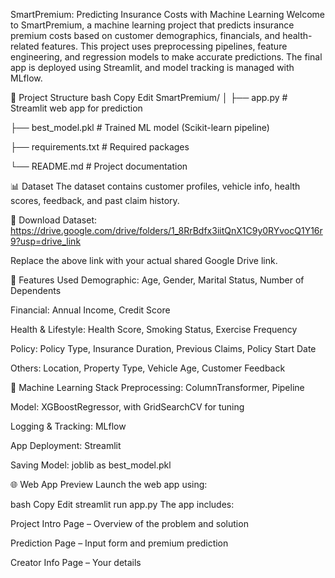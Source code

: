 SmartPremium: Predicting Insurance Costs with Machine Learning
Welcome to SmartPremium, a machine learning project that predicts insurance premium costs based on customer demographics, financials, and health-related features. This project uses preprocessing pipelines, feature engineering, and regression models to make accurate predictions. The final app is deployed using Streamlit, and model tracking is managed with MLflow.

📌 Project Structure
bash
Copy
Edit
SmartPremium/
│
├── app.py                 # Streamlit web app for prediction

├── best_model.pkl         # Trained ML model (Scikit-learn pipeline)

├── requirements.txt       # Required packages

└── README.md              # Project documentation

📊 Dataset
The dataset contains customer profiles, vehicle info, health scores, feedback, and past claim history.

📁 Download Dataset:
https://drive.google.com/drive/folders/1_8RrBdfx3iitQnX1C9y0RYvocQ1Y16r9?usp=drive_link

Replace the above link with your actual shared Google Drive link.

🚀 Features Used
Demographic: Age, Gender, Marital Status, Number of Dependents

Financial: Annual Income, Credit Score

Health & Lifestyle: Health Score, Smoking Status, Exercise Frequency

Policy: Policy Type, Insurance Duration, Previous Claims, Policy Start Date

Others: Location, Property Type, Vehicle Age, Customer Feedback

🔧 Machine Learning Stack
Preprocessing: ColumnTransformer, Pipeline

Model: XGBoostRegressor, with GridSearchCV for tuning

Logging & Tracking: MLflow

App Deployment: Streamlit

Saving Model: joblib as best_model.pkl

🌐 Web App Preview
Launch the web app using:

bash
Copy
Edit
streamlit run app.py
The app includes:

Project Intro Page – Overview of the problem and solution

Prediction Page – Input form and premium prediction

Creator Info Page – Your details

